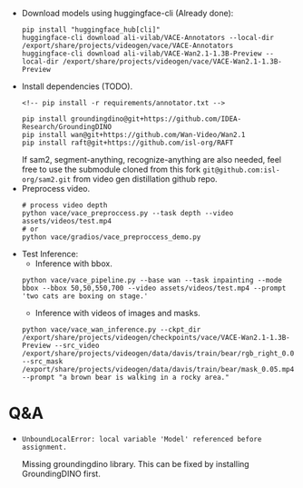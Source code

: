 - Download models using huggingface-cli (Already done):
    ```
    pip install "huggingface_hub[cli]"
    huggingface-cli download ali-vilab/VACE-Annotators --local-dir /export/share/projects/videogen/vace/VACE-Annotators
    huggingface-cli download ali-vilab/VACE-Wan2.1-1.3B-Preview --local-dir /export/share/projects/videogen/vace/VACE-Wan2.1-1.3B-Preview
    ```
- Install dependencies (TODO).
    ```
    <!-- pip install -r requirements/annotator.txt -->
    ```
    ```
    pip install groundingdino@git+https://github.com/IDEA-Research/GroundingDINO
    pip install wan@git+https://github.com/Wan-Video/Wan2.1
    pip install raft@git+https://github.com/isl-org/RAFT
    ```
    If sam2, segment-anything, recognize-anything are also needed, feel free to use the submodule cloned from this fork `git@github.com:isl-org/sam2.git` from video gen distillation github repo.
- Preprocess video.
    ```
    # process video depth
    python vace/vace_preproccess.py --task depth --video assets/videos/test.mp4
    # or
    python vace/gradios/vace_preproccess_demo.py
    ```
- Test Inference:
    - Inference with bbox.
    ```
    python vace/vace_pipeline.py --base wan --task inpainting --mode bbox --bbox 50,50,550,700 --video assets/videos/test.mp4 --prompt 'two cats are boxing on stage.'
    ```
    - Inference with videos of images and masks.
    ```
    python vace/vace_wan_inference.py --ckpt_dir /export/share/projects/videogen/checkpoints/vace/VACE-Wan2.1-1.3B-Preview --src_video /export/share/projects/videogen/data/davis/train/bear/rgb_right_0.05.mp4 --src_mask /export/share/projects/videogen/data/davis/train/bear/mask_0.05.mp4 --prompt "a brown bear is walking in a rocky area."
    ```

# Q&A
- ```
  UnboundLocalError: local variable 'Model' referenced before assignment.
  ```
  Missing groundingdino library. This can be fixed by installing GroundingDINO first.